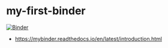 # my-first-binder

[![Binder](https://mybinder.org/badge_logo.svg)](https://mybinder.org/v2/gh/guokaide/my-first-binder/HEAD)

* https://mybinder.readthedocs.io/en/latest/introduction.html
